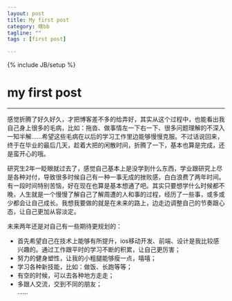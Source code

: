 ```yaml
---
layout: post
title: My first post
category: 瞎bb
tagline: ""
tags : [first post]

---
```

{% include JB/setup %}

# my first post
---

  感觉折腾了好久好久，才把博客差不多的给弄好，其实从这个过程中，也能看出我自己身上很多的毛病，比如：拖沓、做事情左一下右一下、很多问题理解的不深入一知半解......希望这些毛病在以后的学习工作里边能够慢慢克服。不过话说回来，终于在毕业的最后几天，趁着大把的闲散时间，折腾了一下，基本也算是完成，还是蛮开心的哦。

  研究生2年一眨眼就过去了，感觉自己基本上是没学到什么东西，学业跟研究上尽是各种对付，导致很多时候自己有一种一事无成的挫败感，白白浪费了两年时间。有一段时间特别苦恼，好在现在也算是基本想通了吧。其实只要想学什么时候都不晚，人生就是一个慢慢了解自己了解周遭的人和事的过程，经历了一些事，或多或少都会让自己成长。我想我要做的就是在未来的路上，边走边调整自己的节奏跟心态，让自己更加从容淡定。

  未来两年还是对自己有一些期待更规划的：

* 首先希望自己在技术上能够有所提升，ios移动开发、前端、设计是我比较感兴趣的。通过工作跟平时的学习不断的积累，让自己更厉害；  
* 努力的健身塑性，让我的小粗腿能够瘦一点，嘻嘻；  
* 学习各种新技能，比如：做饭、长跑等等；
* 有空的时候，可以去各种地方走走；
* 多跟人交流，交到不同的朋友；  
......
